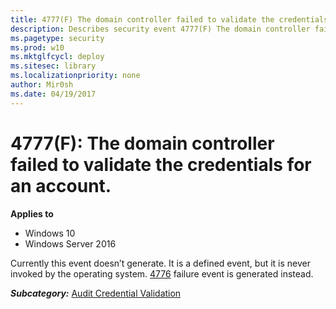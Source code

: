 ```yaml
---
title: 4777(F) The domain controller failed to validate the credentials for an account. (Windows 10)
description: Describes security event 4777(F) The domain controller failed to validate the credentials for an account.
ms.pagetype: security
ms.prod: w10
ms.mktglfcycl: deploy
ms.sitesec: library
ms.localizationpriority: none
author: Mir0sh
ms.date: 04/19/2017
---
```


# 4777(F): The domain controller failed to validate the credentials for an account.

**Applies to**
-   Windows 10
-   Windows Server 2016


Currently this event doesn’t generate. It is a defined event, but it is never invoked by the operating system. [4776](event-4776.md) failure event is generated instead.

***Subcategory:***&nbsp;[Audit Credential Validation](audit-credential-validation.md)

